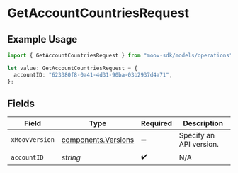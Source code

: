 # GetAccountCountriesRequest

## Example Usage

```typescript
import { GetAccountCountriesRequest } from "moov-sdk/models/operations";

let value: GetAccountCountriesRequest = {
  accountID: "623380f8-0a41-4d31-90ba-03b2937d4a71",
};
```

## Fields

| Field                                                      | Type                                                       | Required                                                   | Description                                                |
| ---------------------------------------------------------- | ---------------------------------------------------------- | ---------------------------------------------------------- | ---------------------------------------------------------- |
| `xMoovVersion`                                             | [components.Versions](../../models/components/versions.md) | :heavy_minus_sign:                                         | Specify an API version.                                    |
| `accountID`                                                | *string*                                                   | :heavy_check_mark:                                         | N/A                                                        |